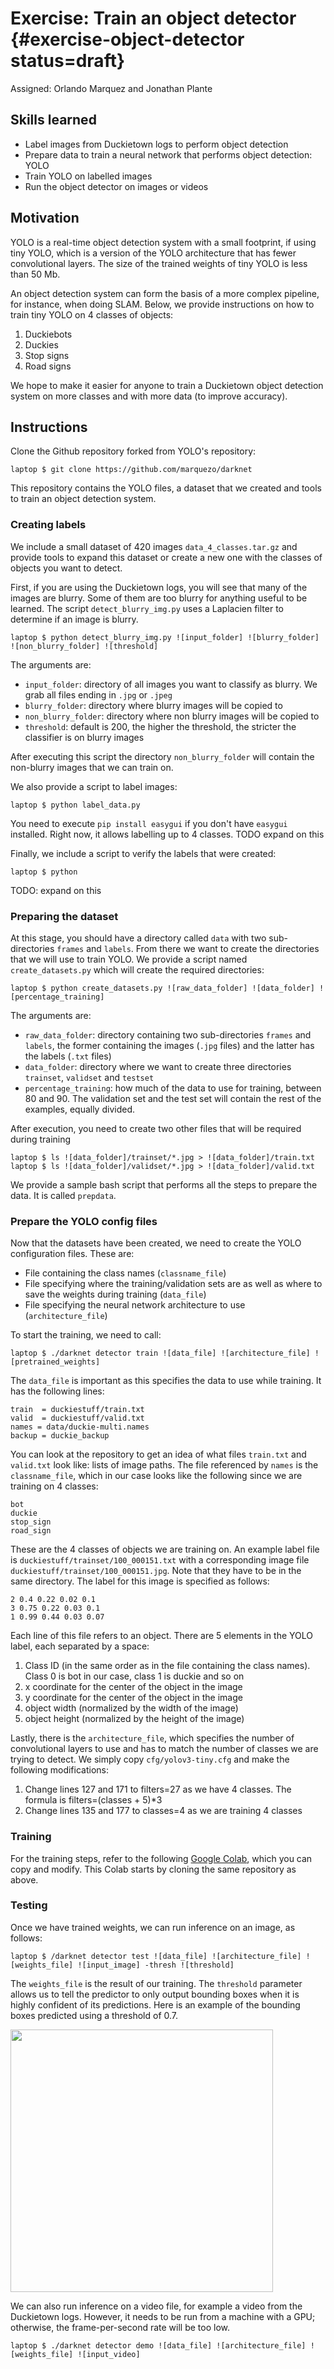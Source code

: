 # Exercise: Train an object detector {#exercise-object-detector status=draft}

Assigned: Orlando Marquez and Jonathan Plante

## Skills learned

- Label images from Duckietown logs to perform object detection
- Prepare data to train a neural network that performs object detection: YOLO 
- Train YOLO on labelled images
- Run the object detector on images or videos

## Motivation

YOLO is a real-time object detection system with a small footprint, if using tiny YOLO, which is a version of the YOLO architecture that has fewer convolutional layers. The size of the trained weights of tiny YOLO is less than 50 Mb.

An object detection system can form the basis of a more complex pipeline, for instance, when doing SLAM. Below, we provide instructions on how to train tiny YOLO on 4 classes of objects:

1. Duckiebots
2. Duckies
3. Stop signs
4. Road signs

We hope to make it easier for anyone to train a Duckietown object detection system on more classes and with more data (to improve accuracy).

## Instructions

Clone the Github repository forked from YOLO's repository:

    laptop $ git clone https://github.com/marquezo/darknet

This repository contains the YOLO files, a dataset that we created and tools to train an object detection system.

### Creating labels
We include a small dataset of 420 images `data_4_classes.tar.gz` and provide tools to expand this dataset or create a new one with the classes of objects you want to detect.

First, if you are using the Duckietown logs, you will see that many of the images are blurry. Some of them are too blurry for anything useful to be learned. The script `detect_blurry_img.py` uses a Laplacien filter to determine if an image is blurry.

    laptop $ python detect_blurry_img.py ![input_folder] ![blurry_folder] ![non_blurry_folder] ![threshold]

The arguments are:

* `input_folder`: directory of all images you want to classify as blurry. We grab all files ending in `.jpg` or `.jpeg`
* `blurry_folder`: directory where blurry images will be copied to
* `non_blurry_folder`: directory where non blurry images will be copied to
* `threshold`: default is 200, the higher the threshold, the stricter the classifier is on blurry images

After executing this script the directory `non_blurry_folder` will contain the non-blurry images that we can train on.

We also provide a script to label images:

    laptop $ python label_data.py

You need to execute `pip install easygui` if you don't have `easygui` installed. Right now, it allows labelling up to 4 classes.
TODO expand on this

Finally, we include a script to verify the labels that were created:

    laptop $ python

TODO: expand on this 

### Preparing the dataset
At this stage, you should have a directory called `data` with two sub-directories `frames` and `labels`. From there we want to create the directories that we will use to train YOLO. We provide a script named `create_datasets.py` which will create the required directories:

    laptop $ python create_datasets.py ![raw_data_folder] ![data_folder] ![percentage_training]

The arguments are:

* `raw_data_folder`: directory containing two sub-directories `frames` and `labels`, the former containing the images (`.jpg` files) and the latter has the labels (`.txt` files)
* `data_folder`: directory where we want to create three directories `trainset`, `validset` and `testset`
* `percentage_training`: how much of the data to use for training, between 80 and 90. The validation set and the test set will contain the rest of the examples, equally divided.

After execution, you need to create two other files that will be required during training

    laptop $ ls ![data_folder]/trainset/*.jpg > ![data_folder]/train.txt
    laptop $ ls ![data_folder]/validset/*.jpg > ![data_folder]/valid.txt

We provide a sample bash script that performs all the steps to prepare the data. It is called `prepdata`.


### Prepare the YOLO config files
Now that the datasets have been created, we need to create the YOLO configuration files. These are:

* File containing the class names (`classname_file`)
* File specifying where the training/validation sets are as well as where to save the weights during training (`data_file`)
* File specifying the neural network architecture to use (`architecture_file`)

To start the training, we need to call:

    laptop $ ./darknet detector train ![data_file] ![architecture_file] ![pretrained_weights]

The `data_file` is important as this specifies the data to use while training. It has the following lines:

```
train  = duckiestuff/train.txt
valid  = duckiestuff/valid.txt
names = data/duckie-multi.names
backup = duckie_backup
```

You can look at the repository to get an idea of what files `train.txt` and `valid.txt` look like: lists of image paths. The file referenced by `names` is the `classname_file`, which in our case looks like the following since we are training on 4 classes:
```
bot
duckie
stop_sign
road_sign
```

These are the 4 classes of objects we are training on. An example label file is `duckiestuff/trainset/100_000151.txt` with a corresponding image file `duckiestuff/trainset/100_000151.jpg`. Note that they have to be in the same directory. The label for this image is specified as follows:

```
2 0.4 0.22 0.02 0.1
3 0.75 0.22 0.03 0.1
1 0.99 0.44 0.03 0.07
```

Each line of this file refers to an object. There are 5 elements in the YOLO label, each separated by a space:

1. Class ID (in the same order as in the file containing the class names). Class 0 is bot in our case, class 1 is duckie and so on
2. x coordinate for the center of the object in the image
3. y coordinate for the center of the object in the image
4. object width (normalized by the width of the image)
5. object height (normalized by the height of the image)

Lastly, there is the `architecture_file`, which specifies the number of convolutional layers to use and has to match the number of classes we are trying to detect. We simply copy `cfg/yolov3-tiny.cfg` and make the following modifications:

1. Change lines 127 and 171 to filters=27 as we have 4 classes. The formula is filters=(classes + 5)\*3
2. Change lines 135 and 177 to classes=4 as we are training 4 classes

### Training

For the training steps, refer to the following [Google Colab](https://drive.google.com/open?id=17pV9CtC8MFi38z1gz8CqE0gD6DthDNMV), which you can copy and modify. This Colab starts by cloning the same repository as above.

### Testing

Once we have trained weights, we can run inference on an image, as follows:

    laptop $ /darknet detector test ![data_file] ![architecture_file] ![weights_file] ![input_image] -thresh ![threshold]

The `weights_file` is the result of our training. The `threshold` parameter allows us to tell the predictor to only output bounding boxes when it is highly confident of its predictions. Here is an example of the bounding boxes predicted using a threshold of 0.7.

<img style="width:30em" src="yolo_sample.jpg"/>

We can also run inference on a video file, for example a video from the Duckietown logs. However, it needs to be run from a machine with a GPU; otherwise, the frame-per-second rate will be too low.

    laptop $ ./darknet detector demo ![data_file] ![architecture_file] ![weights_file] ![input_video]

